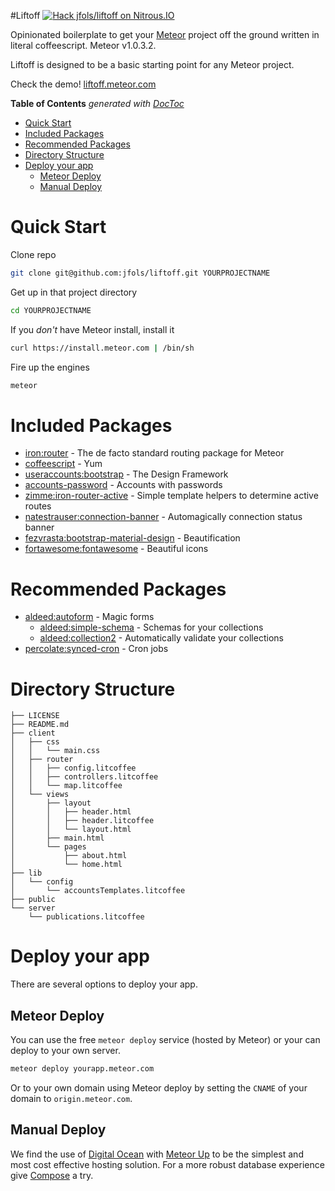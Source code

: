 #Liftoff [![Hack jfols/liftoff on Nitrous.IO](https://d3o0mnbgv6k92a.cloudfront.net/assets/hack-l-v1-3cc067e71372f6045e1949af9d96095b.png)](https://www.nitrous.io/hack_button?source=embed&runtime=nodejs&repo=jfols%2Fliftoff&file_to_open=README.md)

Opinionated boilerplate to get your [Meteor](https://meteor.com) project off the ground written in literal coffeescript. Meteor v1.0.3.2.

Liftoff is designed to be a basic starting point for any Meteor project.

Check the demo! [liftoff.meteor.com](http://liftoff.meteor.com)

<!-- START doctoc generated TOC please keep comment here to allow auto update -->
<!-- DON'T EDIT THIS SECTION, INSTEAD RE-RUN doctoc TO UPDATE -->
**Table of Contents**  *generated with [DocToc](https://github.com/thlorenz/doctoc)*

- [Quick Start](#quick-start)
- [Included Packages](#included-packages)
- [Recommended Packages](#recommended-packages)
- [Directory Structure](#directory-structure)
- [Deploy your app](#deploy-your-app)
  - [Meteor Deploy](#meteor-deploy)
  - [Manual Deploy](#manual-deploy)

<!-- END doctoc generated TOC please keep comment here to allow auto update -->

# Quick Start

Clone repo

```sh
git clone git@github.com:jfols/liftoff.git YOURPROJECTNAME
```

Get up in that project directory

```sh
cd YOURPROJECTNAME
```

If you *don't* have Meteor install, install it

```sh
curl https://install.meteor.com | /bin/sh
```

Fire up the engines

```sh
meteor
```

# Included Packages

- [iron:router](https://atmospherejs.com/iron/router) - The de facto standard routing package for Meteor
- [coffeescript](https://atmospherejs.com/meteor/coffeescript) - Yum
- [useraccounts:bootstrap](https://atmospherejs.com/useraccounts/bootstrap) - The Design Framework
- [accounts-password](https://atmospherejs.com/meteor/accounts-password) - Accounts with passwords
- [zimme:iron-router-active](https://atmospherejs.com/zimme/iron-router-active) - Simple template helpers to determine active routes
- [natestrauser:connection-banner](https://atmospherejs.com/natestrauser/connection-banner) - Automagically connection status banner
- [fezvrasta:bootstrap-material-design](https://atmospherejs.com/fezvrasta/bootstrap-material-design) - Beautification
- [fortawesome:fontawesome](https://atmospherejs.com/fortawesome/fontawesome) - Beautiful icons

# Recommended Packages

- [aldeed:autoform](https://atmospherejs.com/aldeed/autoform) - Magic forms
  - [aldeed:simple-schema](https://atmospherejs.com/aldeed/simple-schema) - Schemas for your collections
  - [aldeed:collection2](https://atmospherejs.com/aldeed/collection2) - Automatically validate your collections
- [percolate:synced-cron](https://atmospherejs.com/percolate/synced-cron) - Cron jobs


# Directory Structure

```
├── LICENSE
├── README.md
├── client
│   ├── css
│   │   └── main.css
│   ├── router
│   │   ├── config.litcoffee
│   │   ├── controllers.litcoffee
│   │   └── map.litcoffee
│   └── views
│       ├── layout
│       │   ├── header.html
│       │   ├── header.litcoffee
│       │   └── layout.html
│       ├── main.html
│       └── pages
│           ├── about.html
│           └── home.html
├── lib
│   └── config
│       └── accountsTemplates.litcoffee
├── public
└── server
    └── publications.litcoffee
```

# Deploy your app

There are several options to deploy your app.

## Meteor Deploy

You can use the free `meteor deploy` service (hosted by Meteor) or your can deploy to your own server.

```sh
meteor deploy yourapp.meteor.com
```

Or to your own domain using Meteor deploy by setting the `CNAME` of your domain to `origin.meteor.com`.

## Manual Deploy

We find the use of [Digital Ocean](https://www.digitalocean.com/?refcode=c7c4c94c1222) with [Meteor Up](https://github.com/arunoda/meteor-up/) to be the simplest and most cost effective hosting solution.
For a more robust database experience give [Compose](https://www.compose.io/mongodb/) a try.
